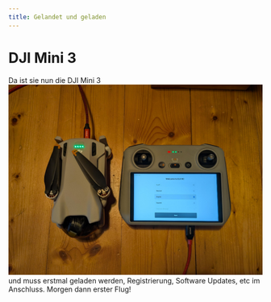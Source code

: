 ```yaml
---
title: Gelandet und geladen
---
```


# DJI Mini 3

Da ist sie nun die DJI Mini 3 ![DJI Mini 3 und DJI RC Controller RM330](/assets/images/PXL_20251009_141500258.NIGHT.jpg) und muss erstmal geladen werden, Registrierung, Software Updates, etc im Anschluss.
Morgen dann erster Flug!
